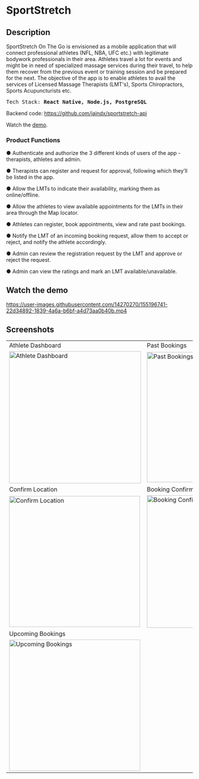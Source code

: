 # SportStretch

## Description
SportStretch On The Go is envisioned as a mobile application that will connect professional athletes (NFL, NBA, UFC etc.) with legitimate bodywork professionals in their area. Athletes travel a lot for events and might be in need of specialized massage services during their travel, to help them recover from the previous event or training session and be prepared for the next. The objective of the app is to enable athletes to avail the services of Licensed Massage Therapists (LMT's), Sports Chiropractors, Sports Acupuncturists etc.

<pre>
Tech Stack: <b>React Native, Node.js, PostgreSQL</b>
</pre>

Backend code: https://github.com/jaindx/sportstretch-api

Watch the [demo](#watch-the-demo).

### Product Functions
● Authenticate and authorize the 3 different kinds of users of the app - therapists, athletes and admin.

● Therapists can register and request for approval, following which they’ll be listed in the app.

● Allow the LMTs to indicate their availability, marking them as online/offline.

● Allow the athletes to view available appointments for the LMTs in their area through the Map locator.

● Athletes can register, book appointments, view and rate past bookings.

● Notify the LMT of an incoming booking request, allow them to accept or reject, and notify the athlete accordingly.

● Admin can review the registration request by the LMT and approve or reject the request.

● Admin can view the ratings and mark an LMT available/unavailable.


## Watch the demo

https://user-images.githubusercontent.com/14270270/155196741-22d34892-1839-4a6a-b6bf-a4d73aa0b40b.mp4

## Screenshots

<table>
  <tr>
    <td>Athlete Dashboard</td>
    <td>Past Bookings</td>
  </tr>
  <tr>
    <td><img width="356" alt="Athlete Dashboard" src="https://user-images.githubusercontent.com/14270270/155195711-d7e75c4f-43b1-489c-91ca-4181d803537f.png"></td>
    <td><img width="351" alt="Past Bookings" src="https://user-images.githubusercontent.com/14270270/155195861-c48ab953-c7e4-4ffb-9e58-8be572cf8461.png"></td>
  </tr>
  <tr>
    <td>Confirm Location</td>
    <td>Booking Confirmed</td>
  </tr>
  <tr>
    <td><img width="353" alt="Confirm Location" src="https://user-images.githubusercontent.com/14270270/155196798-ede0b2be-385d-4be7-a41a-432ac4fd875c.png"></td>
    <td><img width="357" alt="Booking Confirmed" src="https://user-images.githubusercontent.com/14270270/155196816-17e44031-3021-4cad-b4fd-e8d57a6c9cc6.png"></td>
  </tr>
  <tr>
    <td>Upcoming Bookings</td>
  </tr>
  <tr>
    <td><img width="354" alt="Upcoming Bookings" src="https://user-images.githubusercontent.com/14270270/155196826-ba8b4b5a-ba6c-4c48-843a-44231538807d.png"></td>
  </tr>
 </table>
